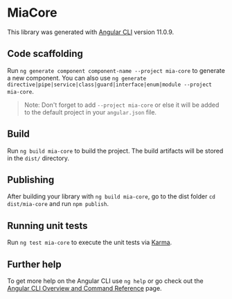 # MiaCore

This library was generated with [Angular CLI](https://github.com/angular/angular-cli) version 11.0.9.

## Code scaffolding

Run `ng generate component component-name --project mia-core` to generate a new component. You can also use `ng generate directive|pipe|service|class|guard|interface|enum|module --project mia-core`.
> Note: Don't forget to add `--project mia-core` or else it will be added to the default project in your `angular.json` file. 

## Build

Run `ng build mia-core` to build the project. The build artifacts will be stored in the `dist/` directory.

## Publishing

After building your library with `ng build mia-core`, go to the dist folder `cd dist/mia-core` and run `npm publish`.

## Running unit tests

Run `ng test mia-core` to execute the unit tests via [Karma](https://karma-runner.github.io).

## Further help

To get more help on the Angular CLI use `ng help` or go check out the [Angular CLI Overview and Command Reference](https://angular.io/cli) page.
